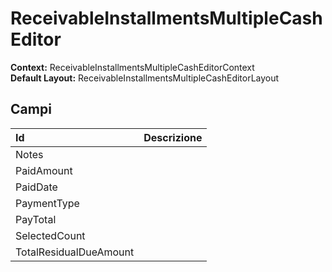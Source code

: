 # ReceivableInstallmentsMultipleCashEditor

  
 **Context:** ReceivableInstallmentsMultipleCashEditorContext   
 **Default Layout:** ReceivableInstallmentsMultipleCashEditorLayout

## Campi

| Id | Descrizione |
| :--- | :--- |
| Notes |  |
| PaidAmount |  |
| PaidDate |  |
| PaymentType |  |
| PayTotal |  |
| SelectedCount |  |
| TotalResidualDueAmount |  |

